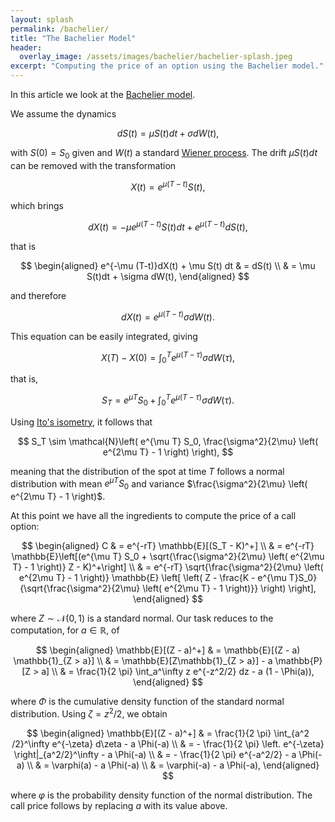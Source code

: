 ```yaml
---
layout: splash
permalink: /bachelier/
title: "The Bachelier Model"
header:
  overlay_image: /assets/images/bachelier/bachelier-splash.jpeg
excerpt: "Computing the price of an option using the Bachelier model."
---
```


In this article we look at the [Bachelier model](https://en.wikipedia.org/wiki/Bachelier_model).

We assume the dynamics

$$
dS(t) = \mu S(t) dt + \sigma dW(t),
$$

with $S(0) = S_0$ given and $W(t)$ a standard [Wiener process](https://en.wikipedia.org/wiki/Wiener_process). The drift $\mu S(t) dt$ can be removed with
the transformation

$$
X(t) = e^{\mu (T - t)} S(t),
$$

which brings

$$
dX(t) = -\mu e^{\mu(T - t)}S(t) dt + e^{\mu(T - t)}dS(t),
$$

that is

$$
\begin{aligned}
e^{-\mu (T-t)}dX(t) + \mu S(t) dt & = dS(t) \\
 & = \mu S(t)dt + \sigma dW(t),
\end{aligned}
$$

and therefore

$$
dX(t) = e^{\mu(T - t)} \sigma dW(t).
$$

This equation can be easily integrated, giving

$$
X(T) - X(0) = \int_0^Te^{\mu(T - \tau)}\sigma dW(\tau),
$$

that is,

$$
S_T = e^{\mu T}S_0 + \int_0^Te^{\mu (T - \tau)} \sigma dW(\tau).
$$

Using [Ito's isometry](https://en.wikipedia.org/wiki/It%C3%B4_isometry), it follows that

$$
S_T \sim \mathcal{N}\left(
  e^{\mu T} S_0,
  \frac{\sigma^2}{2\mu} \left( e^{2\mu T} - 1 \right)
\right),
$$

meaning that the distribution of the spot at time $T$ follows a normal distribution with mean
$e^{\mu T} S_0$ and variance $\frac{\sigma^2}{2\mu} \left( e^{2\mu T} - 1 \right)$.

At this point we have all the ingredients to compute the price of a call option:

$$
\begin{aligned}
C & = e^{-rT} \mathbb{E}[(S_T - K)^+] \\
& = e^{-rT} \mathbb{E}\left[(e^{\mu T} S_0 +
  \sqrt{\frac{\sigma^2}{2\mu} \left( e^{2\mu T} - 1 \right)} Z - K)^+\right] \\
& = e^{-rT} \sqrt{\frac{\sigma^2}{2\mu} \left( e^{2\mu T} - 1 \right)} \mathbb{E}
\left[
  \left(
    Z - \frac{K - e^{\mu T}S_0}{\sqrt{\frac{\sigma^2}{2\mu} \left( e^{2\mu T} - 1 \right)}}
  \right)
\right],
\end{aligned}
$$

where $Z \sim \mathcal{N}(0, 1)$ is a standard normal. Our task reduces to the computation,
for $a \in \mathbb{R}$, of

$$
\begin{aligned}
\mathbb{E}[(Z - a)^+] & = \mathbb{E}[(Z - a) \mathbb{1}_{Z > a}] \\
& =  \mathbb{E}[Z\mathbb{1}_{Z > a}] - a \mathbb{P}[Z > a] \\
& = \frac{1}{2 \pi} \int_a^\infty z e^{-z^2/2} dz - a (1 - \Phi(a)),
\end{aligned}
$$

where $\Phi$ is the cumulative density function of the standard normal distribution. Using $\zeta = z^2/2$, we obtain

$$
\begin{aligned}
\mathbb{E}[(Z - a)^+] & = \frac{1}{2 \pi} \int_{a^2 /2}^\infty e^{-\zeta} d\zeta - a \Phi(-a) \\
& = - \frac{1}{2 \pi} \left. e^{-\zeta} \right|_{a^2/2}^\infty - a \Phi(-a) \\
& = - \frac{1}{2 \pi} e^{-a^2/2} - a \Phi(-a) \\
& = \varphi(a) - a \Phi(-a) \\
& = \varphi(-a) - a \Phi(-a),
\end{aligned}
$$

where $\varphi$ is the probability density function of the normal distribution. The call price follows by replacing $a$ with its value above.
